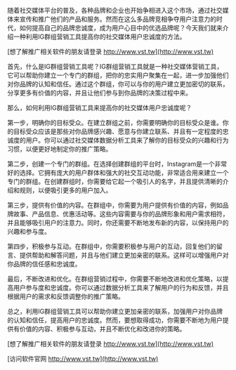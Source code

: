 随着社交媒体平台的普及，各种品牌和企业也开始争相进入这个市场，通过社交媒体来宣传和推广他们的产品和服务。然而在这么多品牌竞相争夺用户注意力的时代，如何提高自己的品牌忠诚度，成为用户心目中的优选品牌呢？今天我们就来介绍一种利用IG群组营销工具提高你的社交媒体用户忠诚度的方法。

[想了解推广相关软件的朋友请登录 http://www.vst.tw](http://www.vst.tw)

首先，什么是IG群组营销工具呢？IG群组营销工具就是一种社交媒体营销工具，它可以帮助你建立一个专门的群组，把你的忠实用户聚集在一起，进一步加强他们对你品牌的认知和信任。通过这个群组，你可以与你的用户建立更加密切的联系，分享更多有价值的内容，并且让他们参与到你品牌的决策过程中来。

那么，如何利用IG群组营销工具来提高你的社交媒体用户忠诚度呢？

第一步，明确你的目标受众。在建立群组之前，你需要明确你的目标受众是谁。你的目标受众应该是那些对你品牌感兴趣、愿意与你建立联系、并且有一定程度的忠诚度的用户。你可以通过社交媒体数据分析工具来了解你的目标受众的兴趣和行为习惯，以便更好地制定你的推广策略。

第二步，创建一个专门的群组。在选择创建群组的平台时，Instagram是一个非常好的选择。它拥有庞大的用户群体和强大的社交互动功能，非常适合用来建立一个专门的群组。在创建群组时，你需要给它起一个吸引人的名字，并且提供清晰的介绍和规则，以便吸引更多的用户加入。

第三步，提供有价值的内容。在群组中，你需要为用户提供有价值的内容，例如品牌故事、产品信息、优惠活动等。这些内容需要与你的品牌形象和用户需求相符，并且能够吸引用户的注意力。同时，你还需要不断地发布新的内容，以保持用户的兴趣和参与度。

第四步，积极参与互动。在群组中，你需要积极参与用户的互动，回复他们的留言、提供帮助和解答问题，并且与他们建立更加亲密的联系。这样可以增强用户对你品牌的信任感和忠诚度。

最后，不断改进和优化。在群组营销过程中，你需要不断地改进和优化策略，以提高用户参与度和忠诚度。你可以通过数据分析工具来了解用户的行为和反馈，并且根据用户的需求和反馈调整你的推广策略。

总之，利用IG群组营销工具可以帮助你建立更加亲密的联系，加强用户对你品牌的认知和信任，提高用户的忠诚度。然而，要想取得成功，你需要不断地为用户提供有价值的内容、积极参与互动，并且不断优化和改进你的策略。

[想了解推广相关软件的朋友请登录 http://www.vst.tw](http://www.vst.tw)


[访问软件官网 http://www.vst.tw](http://www.vst.tw)
